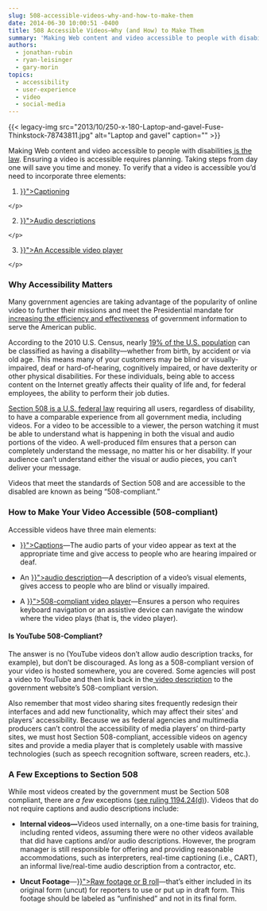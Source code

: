 ```yaml
---
slug: 508-accessible-videos-why-and-how-to-make-them
date: 2014-06-30 10:00:51 -0400
title: 508 Accessible Videos—Why (and How) to Make Them
summary: 'Making Web content and video accessible to people with disabilities is the law. Ensuring a video is accessible requires planning. Taking steps from day one will save you time and money. To verify that a video is accessible you&#8217;d need to incorporate three elements: Captioning Audio descriptions An Accessible video player Why Accessibility Matters Many government'
authors:
  - jonathan-rubin
  - ryan-leisinger
  - gary-morin
topics:
  - accessibility
  - user-experience
  - video
  - social-media
---
```


{{< legacy-img src="2013/10/250-x-180-Laptop-and-gavel-Fuse-Thinkstock-78743811.jpg" alt="Laptop and gavel" caption="" >}} 

<p>
  Making Web content and video accessible to people with disabilities<a href="http://www.section508.gov/"> is the law</a>. Ensuring a video is accessible requires planning. Taking steps from day one will save you time and money. To verify that a video is accessible you&#8217;d need to incorporate three elements:
</p>

  1. <p>
      <a title="508 Accessible Videos – How to Caption Videos" href="{{< ref "2014-06-30-508-accessible-videos-how-to-caption-videos.md" >}}">Captioning</a>
    </p>

  2. <p>
      <a title="508 Accessible Videos – How to Make Audio Descriptions" href="{{< ref "2014-06-30-508-accessible-videos-how-to-make-audio-descriptions.md" >}}">Audio descriptions</a>
    </p>

  3. <p>
      <a title="508 Accessible Videos – Use a 508-Compliant Video Player" href="{{< ref "2014-06-30-508-accessible-videos-use-a-508-compliant-video-player.md" >}}">An Accessible video player</a>
    </p>

### Why Accessibility Matters

<p>
  Many government agencies are taking advantage of the popularity of online video to further their missions and meet the Presidential mandate for<a href="http://www.whitehouse.gov/the_press_office/TransparencyandOpenGovernment"> increasing the efficiency and effectiveness</a> of government information to serve the American public.
</p>

<p>
  According to the 2010 U.S. Census, nearly <a href="http://www.census.gov/newsroom/releases/archives/miscellaneous/cb12-134.html">19% of the U.S. population</a> can be classified as having a disability—whether from birth, by accident or via old age. This means many of your customers may be blind or visually-impaired, deaf or hard-of-hearing, cognitively impaired, or have dexterity or other physical disabilities. For these individuals, being able to access content on the Internet greatly affects their quality of life and, for federal employees, the ability to perform their job duties.
</p>

<p>
  <a href="http://www.section508.gov/section508-laws">Section 508 is a U.S. federal law</a> requiring all users, regardless of disability, to have a comparable experience from all government media, including videos. For a video to be accessible to a viewer, the person watching it must be able to understand what is happening in both the visual and audio portions of the video. A well-produced film ensures that a person can completely understand the message, no matter his or her disability. If your audience can&#8217;t understand either the visual or audio pieces, you can&#8217;t deliver your message.
</p>

<p>
  Videos that meet the standards of Section 508 and are accessible to the disabled are known as being &#8220;508-compliant.&#8221;
</p>

### How to Make Your Video Accessible (508-compliant)

Accessible videos have three main elements:

  * <p>
      <a title="508 Accessible Videos – How to Caption Videos" href="{{< ref "2014-06-30-508-accessible-videos-how-to-caption-videos.md" >}}">Captions</a>—The audio parts of your video appear as text at the appropriate time and give access to people who are hearing impaired or deaf.
    </p>

  * <p>
      An <a title="508 Accessible Videos – How to Make Audio Descriptions" href="{{< ref "2014-06-30-508-accessible-videos-how-to-make-audio-descriptions.md" >}}">audio description</a>—A description of a video&#8217;s visual elements, gives access to people who are blind or visually impaired.
    </p>

  * <p>
      A <a title="508 Accessible Videos – Use a 508-Compliant Video Player" href="{{< ref "2014-06-30-508-accessible-videos-use-a-508-compliant-video-player.md" >}}">508-compliant video player</a>—Ensures a person who requires keyboard navigation or an assistive device can navigate the window where the video plays (that is, the video player).
    </p>

#### Is YouTube 508-Compliant?

<p>
  The answer is no (YouTube videos don&#8217;t allow audio description tracks, for example), but don&#8217;t be discouraged. As long as a 508-compliant version of your video is hosted somewhere, you are covered. Some agencies will post a video to YouTube and then link back in the<a href="http://www.youtube.com/watch?v=0A_XQpTp4xo&list=PLGSYaZN04xzEze7Tw34Rnggcu-jA1K7X8"> video description</a> to the government website&#8217;s 508-compliant version.
</p>

Also remember that most video sharing sites frequently redesign their interfaces and add new functionality, which may affect their sites&#8217; and players&#8217; accessibility. Because we as federal agencies and multimedia producers can&#8217;t control the accessibility of media players&#8217; on third-party sites, we must host Section 508-compliant, accessible videos on agency sites and provide a media player that is completely usable with massive technologies (such as speech recognition software, screen readers, etc.).

### A Few Exceptions to Section 508

<p>
  While most videos created by the government must be Section 508 compliant, there are<em> a few</em> exceptions (<a href="http://www.uspto.gov/about/offices/cio/section508/05videomulti.jsp">see ruling 1194.24(d)</a>). Videos that do not require captions and audio descriptions include:
</p>

  * <p>
      <strong>Internal videos—</strong>Videos used internally, on a one-time basis for training, including rented videos, assuming there were no other videos available that did have captions and/or audio descriptions. However, the program manager is still responsible for offering and providing reasonable accommodations, such as interpreters, real-time captioning (i.e., CART), an informal live/real-time audio description from a contractor, etc.
    </p>

  * <p>
      <strong>Uncut Footage</strong>—<a href="{{< ref "2012-05-07-find-free-video-stock-footage.md" >}}">Raw footage or B roll</a>—that&#8217;s either included in its original form (uncut) for reporters to use or put up in draft form. This footage should be labeled as “unfinished” and not in its final form.
    </p>

